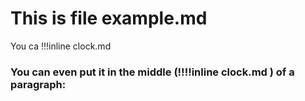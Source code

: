 # This is file example.md
You ca
!!!inline clock.md
### You can even put it in the middle **(!!!!inline clock.md )** of a paragraph:
